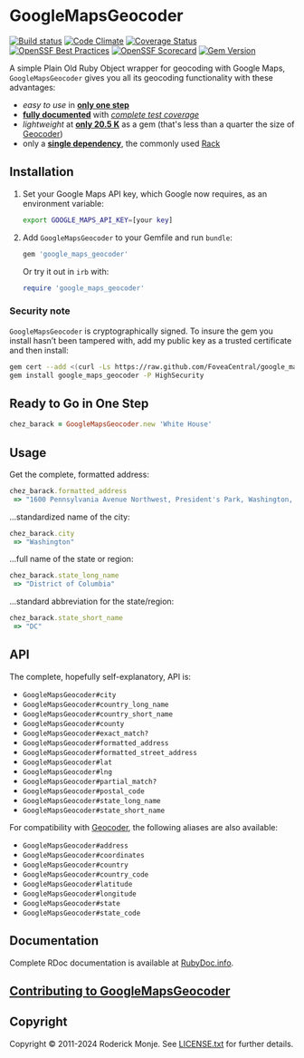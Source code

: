 # GoogleMapsGeocoder

[![Build status](https://github.com/FoveaCentral/google_maps_geocoder/workflows/test/badge.svg)](https://github.com/FoveaCentral/google_maps_geocoder/actions/workflows/test.yml)
[![Code Climate](https://codeclimate.com/github/FoveaCentral/google_maps_geocoder.svg)](https://codeclimate.com/github/FoveaCentral/google_maps_geocoder)
[![Coverage Status](https://coveralls.io/repos/github/FoveaCentral/google_maps_geocoder/badge.svg?branch=master)](https://coveralls.io/github/FoveaCentral/google_maps_geocoder?branch=master)
[![OpenSSF Best Practices](https://www.bestpractices.dev/projects/92/badge)](https://www.bestpractices.dev/projects/92)
[![OpenSSF Scorecard](https://api.scorecard.dev/projects/github.com/FoveaCentral/google_maps_geocoder/badge)](https://scorecard.dev/viewer/?uri=github.com/FoveaCentral/google_maps_geocoder)
[![Gem Version](https://badge.fury.io/rb/google_maps_geocoder.svg)](https://rubygems.org/gems/google_maps_geocoder)

A simple Plain Old Ruby Object wrapper for geocoding with Google Maps, `GoogleMapsGeocoder` gives you all its geocoding functionality with these advantages:
  * *easy to use* in **[only one step](#ready-to-go-in-one-step)**
  * **[fully documented](https://www.rubydoc.info/gems/google_maps_geocoder)** with *[complete test coverage](https://coveralls.io/github/FoveaCentral/google_maps_geocoder)*
  * *lightweight* at **[only 20.5 K](https://rubygems.org/gems/google_maps_geocoder)** as a gem (that's less than a quarter the size of [Geocoder](https://rubygems.org/gems/geocoder))
  * only a **[single dependency](google_maps_geocoder.gemspec)**, the commonly used [Rack](https://github.com/rack/rack)


## Installation

1. Set your Google Maps API key, which Google now requires, as an environment variable:

    ```bash
    export GOOGLE_MAPS_API_KEY=[your key]
    ```

2. Add `GoogleMapsGeocoder` to your Gemfile and run `bundle`:

    ```ruby
    gem 'google_maps_geocoder'
    ```

    Or try it out in `irb` with:

    ```ruby
    require 'google_maps_geocoder'
    ```

### Security note

`GoogleMapsGeocoder` is cryptographically signed. To insure the gem you install hasn’t been tampered with, add my public key as a trusted certificate and then install:

```sh
gem cert --add <(curl -Ls https://raw.github.com/FoveaCentral/google_maps_geocoder/master/certs/ivanoblomov.pem)
gem install google_maps_geocoder -P HighSecurity
```

## Ready to Go in One Step

```ruby
chez_barack = GoogleMapsGeocoder.new 'White House'
```

## Usage

Get the complete, formatted address:

```ruby
chez_barack.formatted_address
 => "1600 Pennsylvania Avenue Northwest, President's Park, Washington, DC 20500, USA"
```

...standardized name of the city:

```ruby
chez_barack.city
 => "Washington"
```

...full name of the state or region:

```ruby
chez_barack.state_long_name
 => "District of Columbia"
```

...standard abbreviation for the state/region:

```ruby
chez_barack.state_short_name
 => "DC"
```

## API

The complete, hopefully self-explanatory, API is:

* `GoogleMapsGeocoder#city`
* `GoogleMapsGeocoder#country_long_name`
* `GoogleMapsGeocoder#country_short_name`
* `GoogleMapsGeocoder#county`
* `GoogleMapsGeocoder#exact_match?`
* `GoogleMapsGeocoder#formatted_address`
* `GoogleMapsGeocoder#formatted_street_address`
* `GoogleMapsGeocoder#lat`
* `GoogleMapsGeocoder#lng`
* `GoogleMapsGeocoder#partial_match?`
* `GoogleMapsGeocoder#postal_code`
* `GoogleMapsGeocoder#state_long_name`
* `GoogleMapsGeocoder#state_short_name`

For compatibility with [Geocoder](https://github.com/alexreisner/geocoder), the following aliases are also available:

* `GoogleMapsGeocoder#address`
* `GoogleMapsGeocoder#coordinates`
* `GoogleMapsGeocoder#country`
* `GoogleMapsGeocoder#country_code`
* `GoogleMapsGeocoder#latitude`
* `GoogleMapsGeocoder#longitude`
* `GoogleMapsGeocoder#state`
* `GoogleMapsGeocoder#state_code`

## Documentation

Complete RDoc documentation is available at [RubyDoc.info](https://www.rubydoc.info/gems/google_maps_geocoder).

## [Contributing to GoogleMapsGeocoder](.github/CONTRIBUTING.md)

## Copyright

Copyright © 2011-2024 Roderick Monje. See [LICENSE.txt](LICENSE.txt) for further details.
